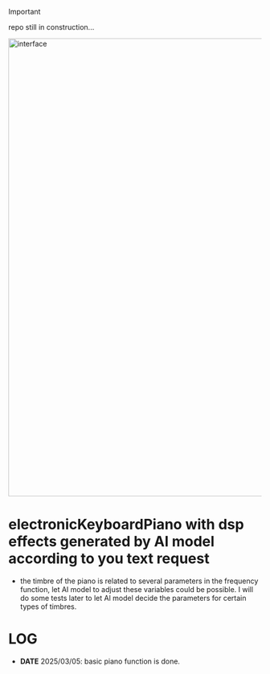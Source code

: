 > [!IMPORTANT]
>
> repo still in construction...

<img width="912" alt="interface" src="https://github.com/user-attachments/assets/0c1b626a-75da-466d-a5df-6aebb086bb62" />


# electronicKeyboardPiano with dsp effects generated by AI model according to you text request

- the timbre of the piano is related to several parameters in the frequency  function, let AI model to adjust these variables could be possible. I will do some tests later to let Al model decide the parameters for certain types of timbres. 



# LOG

- **DATE** 2025/03/05: basic piano function is done.
